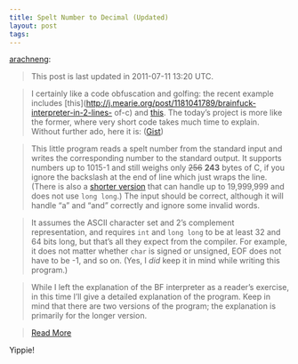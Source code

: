 ```yaml
--- 
title: Spelt Number to Decimal (Updated)
layout: post
tags: 
---
```

[arachneng](http://j.mearie.org/post/7462182919/spelt-number-to-decimal):

> This post is last updated in 2011-07-11 13:20 UTC.

>

> I certainly like a code obfuscation and golfing: the recent example includes
[this](http://j.mearie.org/post/1181041789/brainfuck-interpreter-in-2-lines-
of-c) and [this](http://cosmic.mearie.org/2010/12/ika5k/). The today’s project
is more like the former, where very short code takes much time to explain.
Without further ado, here it is: ([Gist](https://gist.github.com/1074852))

>

> This little program reads a spelt number from the standard input and writes
the corresponding number to the standard output. It supports numbers up to
1015-1 and still weighs only <del>256</del> **243** bytes of C, if you ignore
the backslash at the end of line which just wraps the line. (There is also a
[shorter version](https://gist.github.com/1074852#file_spokennum_short.c) that
can handle up to 19,999,999 and does not use `long long`.) The input should be
correct, although it will handle “a” and “and” correctly and ignore some
invalid words.

>

> It assumes the ASCII character set and 2’s complement representation, and
requires `int` and `long long` to be at least 32 and 64 bits long, but that’s
all they expect from the compiler. For example, it does not matter whether
`char` is signed or unsigned, EOF does not have to be -1, and so on. (Yes, I
_did_ keep it in mind while writing this program.)

>

> While I left the explanation of the BF interpreter as a reader’s exercise,
in this time I’ll give a detailed explanation of the program. Keep in mind
that there are two versions of the program; the explanation is primarily for
the longer version.

>

> [Read More](http://j.mearie.org/post/7462182919/spelt-number-to-decimal)

Yippie!
